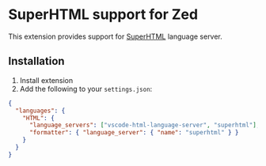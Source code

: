 # SuperHTML support for Zed

This extension provides support for [SuperHTML](https://github.com/kristoff-it/superhtml) language server.

## Installation

1. Install extension
2. Add the following to your `settings.json`:

```json
{
  "languages": {
    "HTML": {
      "language_servers": ["vscode-html-language-server", "superhtml"],
      "formatter": { "language_server": { "name": "superhtml" } }
    }
  }
}
```
